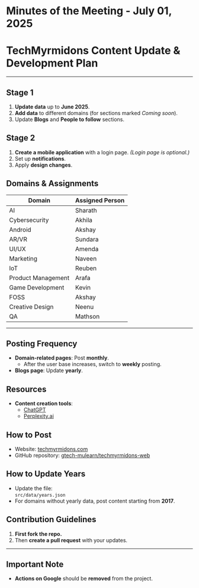 # Minutes of the Meeting - July 01, 2025
# TechMyrmidons Content Update & Development Plan

---

## Stage 1

1. **Update data** up to **June 2025**.
2. **Add data** to different domains (for sections marked *Coming soon*).
3. Update **Blogs** and **People to follow** sections.


## Stage 2

1. **Create a mobile application** with a login page. *(Login page is optional.)*
2. Set up **notifications**.
3. Apply **design changes**.


## Domains & Assignments

| Domain               | Assigned Person  |
|----------------------|------------------|
| AI                   | Sharath          |
| Cybersecurity        | Akhila           |
| Android              | Akshay           |
| AR/VR                | Sundara          |
| UI/UX                | Amenda           |
| Marketing            | Naveen           |
| IoT                  | Reuben           |
| Product Management   | Arafa            |
| Game Development     | Kevin            |
| FOSS                 | Akshay           |
| Creative Design      | Neenu            |
| QA                   | Mathson          |

---

## Posting Frequency

- **Domain-related pages**: Post **monthly**.  
  - After the user base increases, switch to **weekly** posting.
- **Blogs page**: Update **yearly**.


## Resources

- **Content creation tools**:  
  - [ChatGPT](https://chat.openai.com/)  
  - [Perplexity.ai](https://www.perplexity.ai/)



## How to Post

- Website: [techmyrmidons.com](https://techmyrmidons.com/)
- GitHub repository: [gtech-mulearn/techmyrmidons-web](https://github.com/gtech-mulearn/techmyrmidons-web)



## How to Update Years

- Update the file:  
  `src/data/years.json`
- For domains without yearly data, post content starting from **2017**.



## Contribution Guidelines

1. **First fork the repo.**
2. Then **create a pull request** with your updates.

---

## Important Note

- **Actions on Google** should be **removed** from the project.

